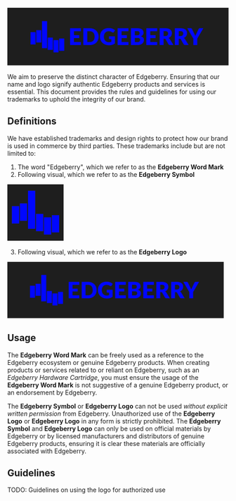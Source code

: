 ![Edgeberry Banner](https://github.com/Edgeberry/.github/blob/main/brand/Edgeberry_banner.png?raw=true)

We aim to preserve the distinct character of Edgeberry. Ensuring that our name and logo signify authentic Edgeberry products and services is essential. This document provides the rules and guidelines for using our trademarks to uphold the integrity of our brand.

## Definitions
We have established trademarks and design rights to protect how our brand is used in commerce by third parties. These trademarks include but are not limited to:
1) The word "Edgeberry", which we refer to as the **Edgeberry Word Mark**
2) Following visual, which we refer to as the **Edgeberry Symbol**

![Edgeberry Logo](https://github.com/Edgeberry/.github/blob/main/brand/Edgeberry_logo_128x128.png?raw=true)

3) Following visual, which we refer to as the **Edgeberry Logo**

<img src="https://github.com/Edgeberry/.github/blob/main/brand/Edgeberry_banner.png?raw=true" height="128" />


## Usage
The **Edgeberry Word Mark** can be freely used as a reference to the Edgeberry ecosystem or genuine Edgeberry products. When creating products or services related to or reliant on Edgeberry, such as an _Edgeberry Hardware Cartridge_, you must ensure the usage of the **Edgeberry Word Mark** is not suggestive of a genuine Edgeberry product, or an endorsement by Edgeberry.

The **Edgeberry Symbol** or **Edgeberry Logo** can not be used _without explicit written permission_ from Edgeberry. Unauthorized use of the **Edgeberry Logo** or **Edgeberry Logo** in any form is strictly prohibited. The **Edgeberry Symbol** and **Edgeberry Logo** can only be used on official materials by Edgeberry or by licensed manufacturers and distributors of genuine Edgeberry products, ensuring it is clear these materials are officially associated with Edgeberry.

## Guidelines
TODO: Guidelines on using the logo for authorized use